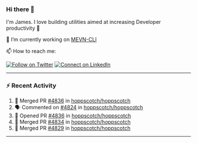 ### Hi there 👋

I'm James. I love building utilities aimed at increasing Developer productivity :raised_hands: 

🔭 I’m currently working on [MEVN-CLI](https://github.com/madlabsinc/mevn-cli)

📫 How to reach me:

[![Follow on Twitter](https://img.shields.io/badge/--twitter?label=Twitter&logo=Twitter&style=social)](https://twitter.com/james_madhacks) [![Connect on LinkedIn](https://img.shields.io/badge/--linkedin?label=LinkedIn&logo=LinkedIn&style=social)](https://www.linkedin.com/in/jamesgeorge007)

---

### :zap: Recent Activity

<!--START_SECTION:activity-->
1. 🎉 Merged PR [#4836](https://github.com/hoppscotch/hoppscotch/pull/4836) in [hoppscotch/hoppscotch](https://github.com/hoppscotch/hoppscotch)
2. 🗣 Commented on [#4824](https://github.com/hoppscotch/hoppscotch/issues/4824#issuecomment-2701719906) in [hoppscotch/hoppscotch](https://github.com/hoppscotch/hoppscotch)
3. 💪 Opened PR [#4836](https://github.com/hoppscotch/hoppscotch/pull/4836) in [hoppscotch/hoppscotch](https://github.com/hoppscotch/hoppscotch)
4. 🎉 Merged PR [#4834](https://github.com/hoppscotch/hoppscotch/pull/4834) in [hoppscotch/hoppscotch](https://github.com/hoppscotch/hoppscotch)
5. 🎉 Merged PR [#4829](https://github.com/hoppscotch/hoppscotch/pull/4829) in [hoppscotch/hoppscotch](https://github.com/hoppscotch/hoppscotch)
<!--END_SECTION:activity-->

---

<!--
**jamesgeorge007/jamesgeorge007** is a ✨ _special_ ✨ repository because its `README.md` (this file) appears on your GitHub profile.

Here are some ideas to get you started:

- 🌱 I’m currently learning ...
- 👯 I’m looking to collaborate on ...
- 🤔 I’m looking for help with ...
- 💬 Ask me about ...
- 😄 Pronouns: ...
- ⚡ Fun fact: ...
-->
